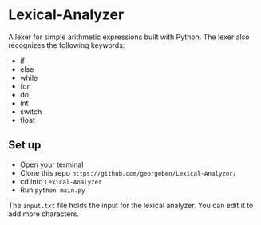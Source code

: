 # Lexical-Analyzer
A lexer for simple arithmetic expressions built with Python. The lexer also recognizes the following keywords:
- if
- else
- while
- for
- do
- int
- switch
- float

## Set up
- Open your terminal
- Clone this repo `https://github.com/georgeben/Lexical-Analyzer/`
- cd into `Lexical-Analyzer`
- Run `python main.py`

The `input.txt` file holds the input for the lexical analyzer. You can edit it to add more characters.



